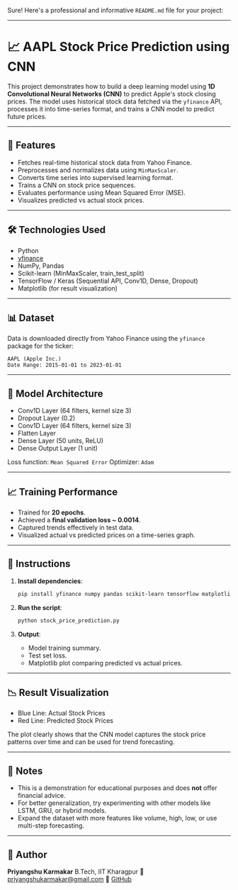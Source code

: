 Sure! Here's a professional and informative `README.md` file for your project:

---

# 📈 AAPL Stock Price Prediction using CNN

This project demonstrates how to build a deep learning model using **1D Convolutional Neural Networks (CNN)** to predict Apple's stock closing prices. The model uses historical stock data fetched via the `yfinance` API, processes it into time-series format, and trains a CNN model to predict future prices.

---

## 🚀 Features

* Fetches real-time historical stock data from Yahoo Finance.
* Preprocesses and normalizes data using `MinMaxScaler`.
* Converts time series into supervised learning format.
* Trains a CNN on stock price sequences.
* Evaluates performance using Mean Squared Error (MSE).
* Visualizes predicted vs actual stock prices.

---

## 🛠️ Technologies Used

* Python
* [yfinance](https://pypi.org/project/yfinance/)
* NumPy, Pandas
* Scikit-learn (MinMaxScaler, train\_test\_split)
* TensorFlow / Keras (Sequential API, Conv1D, Dense, Dropout)
* Matplotlib (for result visualization)

---

## 📊 Dataset

Data is downloaded directly from Yahoo Finance using the `yfinance` package for the ticker:

```
AAPL (Apple Inc.)
Date Range: 2015-01-01 to 2023-01-01
```

---

## 🧠 Model Architecture

* Conv1D Layer (64 filters, kernel size 3)
* Dropout Layer (0.2)
* Conv1D Layer (64 filters, kernel size 3)
* Flatten Layer
* Dense Layer (50 units, ReLU)
* Dense Output Layer (1 unit)

Loss function: `Mean Squared Error`
Optimizer: `Adam`

---

## 📈 Training Performance

* Trained for **20 epochs**.
* Achieved a **final validation loss \~ 0.0014**.
* Captured trends effectively in test data.
* Visualized actual vs predicted prices on a time-series graph.

---

## 📌 Instructions

1. **Install dependencies**:

   ```bash
   pip install yfinance numpy pandas scikit-learn tensorflow matplotlib
   ```

2. **Run the script**:

   ```bash
   python stock_price_prediction.py
   ```

3. **Output**:

   * Model training summary.
   * Test set loss.
   * Matplotlib plot comparing predicted vs actual prices.

---

## 📉 Result Visualization

* Blue Line: Actual Stock Prices
* Red Line: Predicted Stock Prices

The plot clearly shows that the CNN model captures the stock price patterns over time and can be used for trend forecasting.

---

## 📌 Notes

* This is a demonstration for educational purposes and does **not** offer financial advice.
* For better generalization, try experimenting with other models like LSTM, GRU, or hybrid models.
* Expand the dataset with more features like volume, high, low, or use multi-step forecasting.

---

## 🙌 Author

**Priyangshu Karmakar**
B.Tech, IIT Kharagpur
📧 [priyangshukarmakar@gmail.com](mailto:priyangshu.0718k@gmail.com)
🔗 [GitHub](https://github.com/SudoAnxu)

